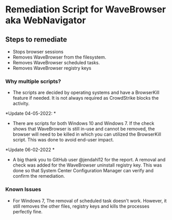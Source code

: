 # Remediation Script for WaveBrowser aka WebNavigator

## Steps to remediate

- Stops browser sessions
- Removes WaveBrowser from the filesystem.
- Removes WaveBrowser scheduled tasks.
- Removes WaveBrowser registry keys

### Why multiple scripts?

- The scripts are decided by operating systems and have a BrowserKill feature if needed.  It is not always required as CrowdStrike blocks the activity.

*Update 04-05-2022: *

- There are scripts for both Windows 10 and Windows 7.  If the check shows that WaveBrowser is still in-use and cannot be removed, the browser will need to be killed in which you can utilized the BrowserKill script.  This was done to avoid end-user impact.

*Update 06-02-2022 *

- A big thank you to GitHub user @jendahl12 for the report.  A removal and check was added for the WaveBrowser uninstall registry key.  This was done so that System Center Configuration Manager can verify and confirm the remediation.

### Known Issues
- For Windows 7, The removal of scheduled task doesn't work.  However, it still removes the other files, registry keys and kills the processes perfectly fine.

